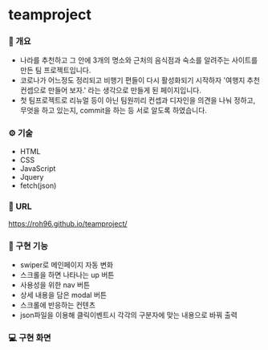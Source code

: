 # teamproject

### :memo: 개요
- 나라를 추천하고 그 안에 3개의 명소와 근처의 음식점과 숙소를 알려주는 사이트를 만든 팀 프로젝트입니다.
- 코로나가 어느정도 정리되고 비행기 편들이 다시 활성화되기 시작하자 '여행지 추천 컨셉으로 만들어 보자.' 라는 생각으로 만들게 된 페이지입니다.
- 첫 팀프로젝트로 리뉴얼 등이 아닌 팀원끼리 컨셉과 디자인을 의견을 나눠 정하고, 무엇을 하고 있는지, commit을 하는 등 서로 알도록 하였습니다.

### ⚙️ 기술
- HTML
- CSS
- JavaScript
- Jquery
- fetch(json)

### 🔗 URL
<https://roh96.github.io/teamproject/>

### 🧰 구현 기능
- swiper로 메인페이지 자동 변화
- 스크롤을 하면 나타나는 up 버튼
- 사용성을 위한 nav 버튼
- 상세 내용을 담은 modal 버튼
- 스크롤에 반응하는 컨텐츠
- json파일을 이용해 클릭이벤트시 각각의 구분자에 맞는 내용으로 바꿔 출력

### 💻 구현 화면
